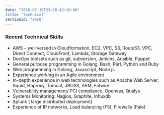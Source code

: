 ```yaml
---
date: "2016-07-19T23:38:42+10:00"
title: "technical"
sectionid: "sec0"
---
```


### Recent Technical Skills

* AWS – well versed in Cloudformation, EC2, VPC, S3, Route53, VPC, Direct Connect, CloudFront, Lambda, Storage Gateway
* DevOps toolsets such as git, subversion, Jenkins, Ansible, Puppet
* General purpose programming in Golang, Bash, Perl, Python and Ruby
* Web programming in Golang, Javascript, Node.js.
* Experience working in an Agile environment
* In-depth experience in web technologies such as Apache Web Server, Squid, Haproxy, Tomcat, JBOSS, AEM, Fatwire
* Vulnerability management/ PCI compliance, Openvas, Qualys
* Systems Monitoring: Nagios, Graphite, Influxdb
* Splunk ( large distributed deployment)
* Experience of IP networks, Load balancing (F5), Firewalls (Palo)

